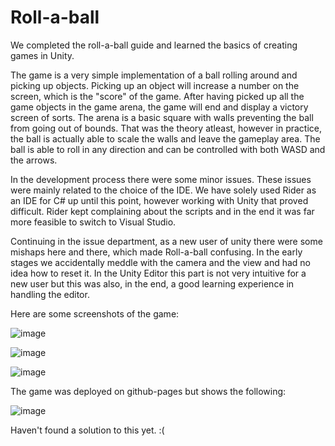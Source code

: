 # Roll-a-ball

We completed the roll-a-ball guide and learned the basics of creating games in Unity.

The game is a very simple implementation of a ball rolling around and picking up objects.
Picking up an object will increase a number on the screen, which is the "score" of the game.
After having picked up all the game objects in the game arena, the game will end and display a victory screen of sorts.
The arena is a basic square with walls preventing the ball from going out of bounds. That was the theory atleast, however in practice, the ball
is actually able to scale the walls and leave the gameplay area.
The ball is able to roll in any direction and can be controlled with both WASD and the arrows.


In the development process there were some minor issues. These issues were mainly related to the choice of the IDE. We have solely used Rider as an IDE for C# up until this point, however working with Unity that proved difficult. 
Rider kept complaining about the scripts and in the end it was far more feasible to switch to Visual Studio.

Continuing in the issue department, as a new user of unity there were some mishaps here and there, which made Roll-a-ball confusing. In the early stages we accidentally meddle with the camera and the view and had no idea how to reset it. In the Unity Editor this part is not very intuitive for a new user but this was also, in the end, a good learning experience in handling the editor.

Here are some screenshots of the game:

![image](https://github.com/Esben-Andreas-Madsen/GMD1/assets/91538845/5030d6bb-6c5e-42d5-9be3-b34dbbba4092)

![image](https://github.com/Esben-Andreas-Madsen/GMD1/assets/91538845/94bceab7-ced2-4bfd-a2bc-18bef1299392)

![image](https://github.com/Esben-Andreas-Madsen/GMD1/assets/91538845/2b232f60-6871-423b-915e-68ccf749c222)

The game was deployed on github-pages but shows the following:

![image](https://github.com/Esben-Andreas-Madsen/GMD1-Roll-a-ball/assets/91538845/9cc5d2fa-4503-4f1b-8c6c-65618d3ba632)

Haven't found a solution to this yet. :(
